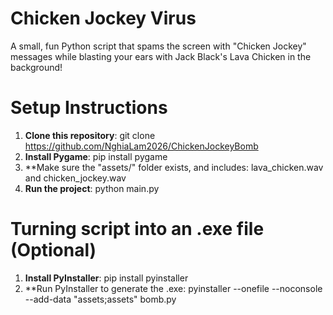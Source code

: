 # Chicken Jockey Virus
A small, fun Python script that spams the screen with "Chicken Jockey" messages while blasting your ears with Jack Black's Lava Chicken in the background!

# Setup Instructions
1) **Clone this repository**: git clone https://github.com/NghiaLam2026/ChickenJockeyBomb
2) **Install Pygame**: pip install pygame
3) **Make sure the "assets/" folder exists, and includes: lava_chicken.wav and chicken_jockey.wav
4) **Run the project**: python main.py

# Turning script into an .exe file (Optional)
1) **Install PyInstaller**: pip install pyinstaller
2) **Run PyInstaller to generate the .exe: pyinstaller --onefile --noconsole --add-data "assets;assets" bomb.py
